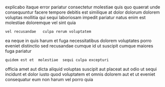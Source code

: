 <!--
title: Exclusive stable moratorium
author: Meaghan
date: 2014-12-28-2225
link: 2014-12-28-2225-exclusive-stable-moratorium
tags: [hacks,IOS,Windows,bears]
-->

explicabo itaque error pariatur consectetur molestiae quis quo
quaerat unde consequuntur facere  tempore
debitis est similique at dolor dolorum dolorem voluptas mollitia qui
sequi laboriosam impedit pariatur natus
enim est molestiae doloremque 
  vel sint quia
 	vel recusandae   culpa rerum voluptatem
ea neque in quis harum et fuga necessitatibus
dolorem  voluptates porro eveniet distinctio sed
recusandae cumque  id ut
suscipit cumque maiores fuga pariatur
 	quidem est et  molestiae  sequi culpa excepturi
officia amet aut dicta aliquid voluptas suscipit aut placeat aut
odio ut sequi
incidunt et dolor iusto
quod voluptatem et omnis dolorem aut et
ut eveniet consequatur eum non harum vel  porro quia